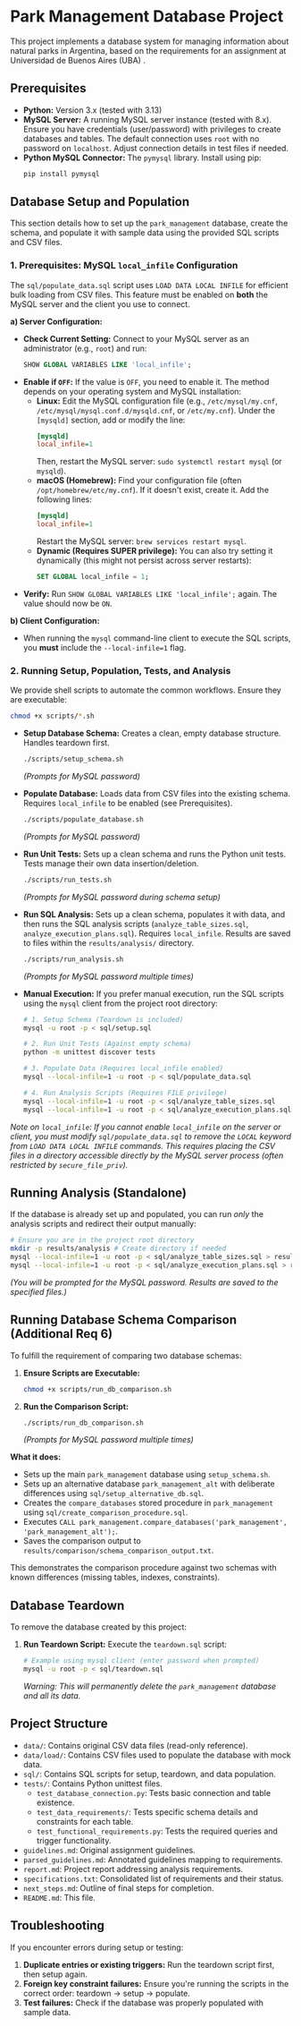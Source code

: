 # Park Management Database Project

This project implements a database system for managing information about natural parks in Argentina, based on the requirements for an assignment at Universidad de Buenos Aires (UBA) .

## Prerequisites

*   **Python:** Version 3.x (tested with 3.13)
*   **MySQL Server:** A running MySQL server instance (tested with 8.x). Ensure you have credentials (user/password) with privileges to create databases and tables. The default connection uses `root` with no password on `localhost`. Adjust connection details in test files if needed.
*   **Python MySQL Connector:** The `pymysql` library. Install using pip:
    ```bash
    pip install pymysql
    ```

## Database Setup and Population

This section details how to set up the `park_management` database, create the schema, and populate it with sample data using the provided SQL scripts and CSV files.

### 1. Prerequisites: MySQL `local_infile` Configuration

The `sql/populate_data.sql` script uses `LOAD DATA LOCAL INFILE` for efficient bulk loading from CSV files. This feature must be enabled on **both** the MySQL server and the client you use to connect.

**a) Server Configuration:**

*   **Check Current Setting:** Connect to your MySQL server as an administrator (e.g., `root`) and run:
    ```sql
    SHOW GLOBAL VARIABLES LIKE 'local_infile';
    ```
*   **Enable if `OFF`:** If the value is `OFF`, you need to enable it. The method depends on your operating system and MySQL installation:
    *   **Linux:** Edit the MySQL configuration file (e.g., `/etc/mysql/my.cnf`, `/etc/mysql/mysql.conf.d/mysqld.cnf`, or `/etc/my.cnf`). Under the `[mysqld]` section, add or modify the line:
        ```ini
        [mysqld]
        local_infile=1
        ```
        Then, restart the MySQL server: `sudo systemctl restart mysql` (or `mysqld`).
    *   **macOS (Homebrew):** Find your configuration file (often `/opt/homebrew/etc/my.cnf`). If it doesn't exist, create it. Add the following lines:
        ```ini
        [mysqld]
        local_infile=1
        ```
        Restart the MySQL server: `brew services restart mysql`.
    *   **Dynamic (Requires SUPER privilege):** You can also try setting it dynamically (this might not persist across server restarts):
        ```sql
        SET GLOBAL local_infile = 1;
        ```
*   **Verify:** Run `SHOW GLOBAL VARIABLES LIKE 'local_infile';` again. The value should now be `ON`.

**b) Client Configuration:**

*   When running the `mysql` command-line client to execute the SQL scripts, you **must** include the `--local-infile=1` flag.

### 2. Running Setup, Population, Tests, and Analysis

We provide shell scripts to automate the common workflows. Ensure they are executable:
```bash
chmod +x scripts/*.sh
```

*   **Setup Database Schema:** Creates a clean, empty database structure. Handles teardown first.
    ```bash
    ./scripts/setup_schema.sh
    ```
    *(Prompts for MySQL password)*

*   **Populate Database:** Loads data from CSV files into the existing schema. Requires `local_infile` to be enabled (see Prerequisites).
    ```bash
    ./scripts/populate_database.sh
    ```
    *(Prompts for MySQL password)*

*   **Run Unit Tests:** Sets up a clean schema and runs the Python unit tests. Tests manage their own data insertion/deletion.
    ```bash
    ./scripts/run_tests.sh
    ```
    *(Prompts for MySQL password during schema setup)*

*   **Run SQL Analysis:** Sets up a clean schema, populates it with data, and then runs the SQL analysis scripts (`analyze_table_sizes.sql`, `analyze_execution_plans.sql`). Requires `local_infile`. Results are saved to files within the `results/analysis/` directory.
    ```bash
    ./scripts/run_analysis.sh
    ```
    *(Prompts for MySQL password multiple times)*

*   **Manual Execution:** If you prefer manual execution, run the SQL scripts using the `mysql` client from the project root directory:
    ```bash
    # 1. Setup Schema (Teardown is included)
    mysql -u root -p < sql/setup.sql
    
    # 2. Run Unit Tests (Against empty schema)
    python -m unittest discover tests
    
    # 3. Populate Data (Requires local_infile enabled)
    mysql --local-infile=1 -u root -p < sql/populate_data.sql
    
    # 4. Run Analysis Scripts (Requires FILE privilege)
    mysql --local-infile=1 -u root -p < sql/analyze_table_sizes.sql
    mysql --local-infile=1 -u root -p < sql/analyze_execution_plans.sql
    ```

*Note on `local_infile`: If you cannot enable `local_infile` on the server or client, you must modify `sql/populate_data.sql` to remove the `LOCAL` keyword from `LOAD DATA LOCAL INFILE` commands. This requires placing the CSV files in a directory accessible *directly* by the MySQL server process (often restricted by `secure_file_priv`).*

## Running Analysis (Standalone)

If the database is already set up and populated, you can run *only* the analysis scripts and redirect their output manually:

```bash
# Ensure you are in the project root directory
mkdir -p results/analysis # Create directory if needed
mysql --local-infile=1 -u root -p < sql/analyze_table_sizes.sql > results/analysis/table_sizes_output.txt
mysql --local-infile=1 -u root -p < sql/analyze_execution_plans.sql > results/analysis/execution_plans_output.txt
```
*(You will be prompted for the MySQL password. Results are saved to the specified files.)*

## Running Database Schema Comparison (Additional Req 6)

To fulfill the requirement of comparing two database schemas:

1.  **Ensure Scripts are Executable:**
    ```bash
    chmod +x scripts/run_db_comparison.sh
    ```
2.  **Run the Comparison Script:**
    ```bash
    ./scripts/run_db_comparison.sh
    ```
    *(Prompts for MySQL password multiple times)*

**What it does:**
*   Sets up the main `park_management` database using `setup_schema.sh`.
*   Sets up an alternative database `park_management_alt` with deliberate differences using `sql/setup_alternative_db.sql`.
*   Creates the `compare_databases` stored procedure in `park_management` using `sql/create_comparison_procedure.sql`.
*   Executes `CALL park_management.compare_databases('park_management', 'park_management_alt');`.
*   Saves the comparison output to `results/comparison/schema_comparison_output.txt`.

This demonstrates the comparison procedure against two schemas with known differences (missing tables, indexes, constraints).

## Database Teardown

To remove the database created by this project:

1.  **Run Teardown Script:** Execute the `teardown.sql` script:
    ```bash
    # Example using mysql client (enter password when prompted)
    mysql -u root -p < sql/teardown.sql
    ```
    *Warning: This will permanently delete the `park_management` database and all its data.*

## Project Structure

*   `data/`: Contains original CSV data files (read-only reference).
*   `data/load/`: Contains CSV files used to populate the database with mock data.
*   `sql/`: Contains SQL scripts for setup, teardown, and data population.
*   `tests/`: Contains Python unittest files.
    *   `test_database_connection.py`: Tests basic connection and table existence.
    *   `test_data_requirements/`: Tests specific schema details and constraints for each table.
    *   `test_functional_requirements.py`: Tests the required queries and trigger functionality.
*   `guidelines.md`: Original assignment guidelines.
*   `parsed_guidelines.md`: Annotated guidelines mapping to requirements.
*   `report.md`: Project report addressing analysis requirements.
*   `specifications.txt`: Consolidated list of requirements and their status.
*   `next_steps.md`: Outline of final steps for completion.
*   `README.md`: This file.

## Troubleshooting

If you encounter errors during setup or testing:

1. **Duplicate entries or existing triggers:** Run the teardown script first, then setup again.
2. **Foreign key constraint failures:** Ensure you're running the scripts in the correct order: teardown → setup → populate.
3. **Test failures:** Check if the database was properly populated with sample data.
